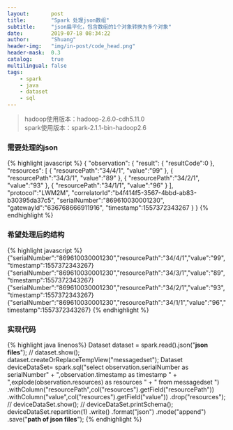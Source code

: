```yaml
---
layout:       post
title:        "Spark 处理json数组"
subtitle:     "json扁平化，包含数组的1个对象转换为多个对象"
date:         2019-07-18 08:34:22
author:       "Shuang"
header-img:   "img/in-post/code_head.png"
header-mask:  0.3
catalog:      true
multilingual: false
tags:
    - spark
    - java
    - dataset
    - sql
---
```


> hadoop使用版本：hadoop-2.6.0-cdh5.11.0 <br/>
> spark使用版本：spark-2.1.1-bin-hadoop2.6 <br/>



### 需要处理的json
{% highlight javascript %}
{
  "observation":
    {
      "result":
        {
          "resultCode":0
        },
      "resources":
        [
          {
            "resourcePath":"34/4/1",
            "value":"99"
          },
          {
            "resourcePath":"34/3/1",
            "value":"89"
          },
          {
            "resourcePath":"34/2/1",
            "value":"93"
          },
          {
            "resourcePath":"34/1/1",
            "value":"96"
          }
        ],
      "protocol":"LWM2M",
      "correlatorId":"b4f414f5-3567-4bbd-ab83-b30395da37c5",
      "serialNumber":"869610030001230",
      "gatewayId":"636768666911916",
      "timestamp":1557372343267
    }
}
{% endhighlight %}

### 希望处理后的结构
{% highlight javascript %}
{"serialNumber":"869610030001230","resourcePath":"34/4/1","value":"99","timestamp":1557372343267}
{"serialNumber":"869610030001230","resourcePath":"34/3/1","value":"89","timestamp":1557372343267}
{"serialNumber":"869610030001230","resourcePath":"34/2/1","value":"93","timestamp":1557372343267}
{"serialNumber":"869610030001230","resourcePath":"34/1/1","value":"96","timestamp":1557372343267}
{% endhighlight %}
### 实现代码
{% highlight java linenos%}
    Dataset<Row> dataset = spark.read().json("**json files**");
//    dataset.show();
    dataset.createOrReplaceTempView("messagedset");
    Dataset<Row> deviceDataSet= spark.sql("select observation.serialNumber as serialNumber" +
        ",observation.timestamp as timestamp " +
        ",explode(observation.resources) as resources " +
        " from messagedset ")
        .withColumn("resourcePath",col("resources").getField("resourcePath"))
        .withColumn("value",col("resources").getField("value"))
        .drop("resources");
//    deviceDataSet.show();
//    deviceDataSet.printSchema();
    deviceDataSet.repartition(1)
    .write()
    .format("json")
    .mode("append")
    .save("**path of json files**");
{% endhighlight %}